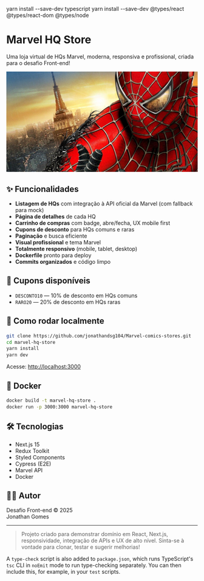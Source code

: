 yarn install --save-dev typescript
yarn install --save-dev @types/react @types/react-dom @types/node

# Marvel HQ Store

Uma loja virtual de HQs Marvel, moderna, responsiva e profissional, criada para o desafio Front-end!

![Marvel HQ Store Banner](public/image/spider.jpg)

## ✨ Funcionalidades

- **Listagem de HQs** com integração à API oficial da Marvel (com fallback para mock)
- **Página de detalhes** de cada HQ
- **Carrinho de compras** com badge, abre/fecha, UX mobile first
- **Cupons de desconto** para HQs comuns e raras
- **Paginação** e busca eficiente
- **Visual profissional** e tema Marvel
- **Totalmente responsivo** (mobile, tablet, desktop)
- **Dockerfile** pronto para deploy
- **Commits organizados** e código limpo

## 🛒 Cupons disponíveis
- `DESCONTO10` — 10% de desconto em HQs comuns
- `RARO20` — 20% de desconto em HQs raras

## 🚀 Como rodar localmente

```bash
git clone https://github.com/jonathandsg104/Marvel-comics-stores.git
cd marvel-hq-store
yarn install
yarn dev
```
Acesse: [http://localhost:3000](http://localhost:3000)

## 🐳 Docker

```bash
docker build -t marvel-hq-store .
docker run -p 3000:3000 marvel-hq-store
```

## 🛠️ Tecnologias
- Next.js 15
- Redux Toolkit
- Styled Components
- Cypress (E2E)
- Marvel API
- Docker

## 👨‍💻 Autor
Desafio Front-end © 2025  
Jonathan Gomes

---

> Projeto criado para demonstrar domínio em React, Next.js, responsividade, integração de APIs e UX de alto nível. Sinta-se à vontade para clonar, testar e sugerir melhorias!

A `type-check` script is also added to `package.json`, which runs TypeScript's `tsc` CLI in `noEmit` mode to run type-checking separately. You can then include this, for example, in your `test` scripts.
